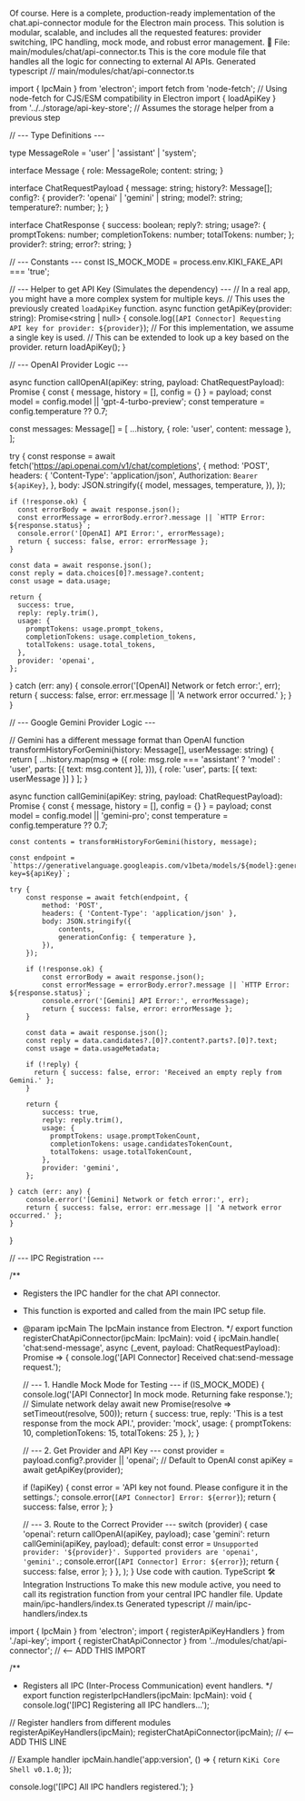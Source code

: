 Of course. Here is a complete, production-ready implementation of the chat.api-connector module for the Electron main process.
This solution is modular, scalable, and includes all the requested features: provider switching, IPC handling, mock mode, and robust error management.
📂 File: main/modules/chat/api-connector.ts
This is the core module file that handles all the logic for connecting to external AI APIs.
Generated typescript
// main/modules/chat/api-connector.ts

import { IpcMain } from 'electron';
import fetch from 'node-fetch'; // Using node-fetch for CJS/ESM compatibility in Electron
import { loadApiKey } from '../../storage/api-key-store'; // Assumes the storage helper from a previous step

// --- Type Definitions ---

type MessageRole = 'user' | 'assistant' | 'system';

interface Message {
  role: MessageRole;
  content: string;
}

interface ChatRequestPayload {
  message: string;
  history?: Message[];
  config?: {
    provider?: 'openai' | 'gemini' | string;
    model?: string;
    temperature?: number;
  };
}

interface ChatResponse {
  success: boolean;
  reply?: string;
  usage?: {
    promptTokens: number;
    completionTokens: number;
    totalTokens: number;
  };
  provider?: string;
  error?: string;
}

// --- Constants ---
const IS_MOCK_MODE = process.env.KIKI_FAKE_API === 'true';

// --- Helper to get API Key (Simulates the dependency) ---
// In a real app, you might have a more complex system for multiple keys.
// This uses the previously created `loadApiKey` function.
async function getApiKey(provider: string): Promise<string | null> {
  console.log(`[API Connector] Requesting API key for provider: ${provider}`);
  // For this implementation, we assume a single key is used.
  // This can be extended to look up a key based on the provider.
  return loadApiKey();
}

// --- OpenAI Provider Logic ---

async function callOpenAI(apiKey: string, payload: ChatRequestPayload): Promise<ChatResponse> {
  const { message, history = [], config = {} } = payload;
  const model = config.model || 'gpt-4-turbo-preview';
  const temperature = config.temperature ?? 0.7;

  const messages: Message[] = [
    ...history,
    { role: 'user', content: message },
  ];

  try {
    const response = await fetch('https://api.openai.com/v1/chat/completions', {
      method: 'POST',
      headers: {
        'Content-Type': 'application/json',
        Authorization: `Bearer ${apiKey}`,
      },
      body: JSON.stringify({
        model,
        messages,
        temperature,
      }),
    });

    if (!response.ok) {
      const errorBody = await response.json();
      const errorMessage = errorBody.error?.message || `HTTP Error: ${response.status}`;
      console.error('[OpenAI] API Error:', errorMessage);
      return { success: false, error: errorMessage };
    }

    const data = await response.json();
    const reply = data.choices[0]?.message?.content;
    const usage = data.usage;

    return {
      success: true,
      reply: reply.trim(),
      usage: {
        promptTokens: usage.prompt_tokens,
        completionTokens: usage.completion_tokens,
        totalTokens: usage.total_tokens,
      },
      provider: 'openai',
    };
  } catch (err: any) {
    console.error('[OpenAI] Network or fetch error:', err);
    return { success: false, error: err.message || 'A network error occurred.' };
  }
}

// --- Google Gemini Provider Logic ---

// Gemini has a different message format than OpenAI
function transformHistoryForGemini(history: Message[], userMessage: string) {
    return [
        ...history.map(msg => ({
            role: msg.role === 'assistant' ? 'model' : 'user',
            parts: [{ text: msg.content }],
        })),
        { role: 'user', parts: [{ text: userMessage }] }
    ];
}

async function callGemini(apiKey: string, payload: ChatRequestPayload): Promise<ChatResponse> {
    const { message, history = [], config = {} } = payload;
    const model = config.model || 'gemini-pro';
    const temperature = config.temperature ?? 0.7;
    
    const contents = transformHistoryForGemini(history, message);

    const endpoint = `https://generativelanguage.googleapis.com/v1beta/models/${model}:generateContent?key=${apiKey}`;

    try {
        const response = await fetch(endpoint, {
            method: 'POST',
            headers: { 'Content-Type': 'application/json' },
            body: JSON.stringify({
                contents,
                generationConfig: { temperature },
            }),
        });
        
        if (!response.ok) {
            const errorBody = await response.json();
            const errorMessage = errorBody.error?.message || `HTTP Error: ${response.status}`;
            console.error('[Gemini] API Error:', errorMessage);
            return { success: false, error: errorMessage };
        }

        const data = await response.json();
        const reply = data.candidates?.[0]?.content?.parts?.[0]?.text;
        const usage = data.usageMetadata;

        if (!reply) {
          return { success: false, error: 'Received an empty reply from Gemini.' };
        }

        return {
            success: true,
            reply: reply.trim(),
            usage: {
              promptTokens: usage.promptTokenCount,
              completionTokens: usage.candidatesTokenCount,
              totalTokens: usage.totalTokenCount,
            },
            provider: 'gemini',
        };

    } catch (err: any) {
        console.error('[Gemini] Network or fetch error:', err);
        return { success: false, error: err.message || 'A network error occurred.' };
    }
}


// --- IPC Registration ---

/**
 * Registers the IPC handler for the chat API connector.
 * This function is exported and called from the main IPC setup file.
 * @param ipcMain The IpcMain instance from Electron.
 */
export function registerChatApiConnector(ipcMain: IpcMain): void {
  ipcMain.handle(
    'chat:send-message',
    async (_event, payload: ChatRequestPayload): Promise<ChatResponse> => {
      console.log('[API Connector] Received chat:send-message request.');

      // --- 1. Handle Mock Mode for Testing ---
      if (IS_MOCK_MODE) {
        console.log('[API Connector] In mock mode. Returning fake response.');
        // Simulate network delay
        await new Promise(resolve => setTimeout(resolve, 500));
        return {
          success: true,
          reply: 'This is a test response from the mock API.',
          provider: 'mock',
          usage: { promptTokens: 10, completionTokens: 15, totalTokens: 25 },
        };
      }

      // --- 2. Get Provider and API Key ---
      const provider = payload.config?.provider || 'openai'; // Default to OpenAI
      const apiKey = await getApiKey(provider);

      if (!apiKey) {
        const error = 'API key not found. Please configure it in the settings.';
        console.error(`[API Connector] Error: ${error}`);
        return { success: false, error };
      }

      // --- 3. Route to the Correct Provider ---
      switch (provider) {
        case 'openai':
          return callOpenAI(apiKey, payload);
        case 'gemini':
          return callGemini(apiKey, payload);
        default:
          const error = `Unsupported provider: '${provider}'. Supported providers are 'openai', 'gemini'.`;
          console.error(`[API Connector] Error: ${error}`);
          return { success: false, error };
      }
    },
  );
}
Use code with caution.
TypeScript
🛠 Integration Instructions
To make this new module active, you need to call its registration function from your central IPC handler file.
Update main/ipc-handlers/index.ts
Generated typescript
// main/ipc-handlers/index.ts

import { IpcMain } from 'electron';
import { registerApiKeyHandlers } from './api-key';
import { registerChatApiConnector } from '../modules/chat/api-connector'; // <-- ADD THIS IMPORT

/**
 * Registers all IPC (Inter-Process Communication) event handlers.
 */
export function registerIpcHandlers(ipcMain: IpcMain): void {
  console.log('[IPC] Registering all IPC handlers...');

  // Register handlers from different modules
  registerApiKeyHandlers(ipcMain);
  registerChatApiConnector(ipcMain); // <-- ADD THIS LINE

  // Example handler
  ipcMain.handle('app:version', () => {
    return `KiKi Core Shell v0.1.0`;
  });

  console.log('[IPC] All IPC handlers registered.');
}

